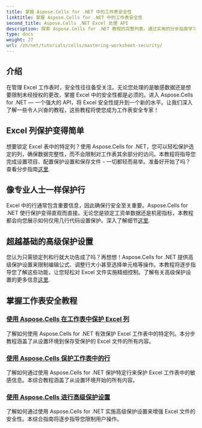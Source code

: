 ```yaml
---
title: 掌握 Aspose.Cells for .NET 中的工作表安全性
linktitle: 掌握 Aspose.Cells for .NET 中的工作表安全性
second_title: Aspose.Cells .NET Excel 处理 API
description: 探索 Aspose.Cells for .NET 教程的完整列表。通过实用的分步指南学习掌握工作表安全性，保护 Excel。
type: docs
weight: 27
url: /zh/net/tutorials/cells/mastering-worksheet-security/
---
```

## 介绍

在管理 Excel 工作表时，安全性往往备受关注。无论您处理的是敏感数据还是想要限制未经授权的更改，掌握 Excel 中的安全性都是必须的。进入 Aspose.Cells for .NET — 一个强大的 API，将 Excel 安全性提升到一个新的水平。让我们深入了解一些令人兴奋的教程，这些教程将使您成为工作表安全专家！

## Excel 列保护变得简单  
想要锁定 Excel 表中的特定列？使用 Aspose.Cells for .NET，您可以轻松保护选定的列，确保数据完整性，而不会限制对工作表其余部分的访问。本教程将指导您完成设置项目、配置保护设置和保存文件 - 一切都轻而易举。准备好开始了吗？查看分步指南[这里](./excel-column-protection/).

## 像专业人士一样保护行  
Excel 中的行通常包含重要信息，因此确保行安全至关重要。Aspose.Cells for .NET 使行保护变得直观而直接。无论您是锁定工资单数据还是机密指标，本教程都会向您展示如何仅用几行代码设置保护。深入了解细节[这里](./protecting-rows/).

## 超越基础的高级保护设置  
您认为只需锁定列和行就大功告成了吗？再想想！Aspose.Cells for .NET 提供高级保护设置来限制编辑公式、调整行大小甚至选择单元格等操作。本教程将逐步指导您了解这些功能，让您轻松对 Excel 文件实施精细控制。了解有关高级保护设置的更多信息[这里](./advanced-protection-settings/).

## 掌握工作表安全教程
### [使用 Aspose.Cells 在工作表中保护 Excel 列](./excel-column-protection/)
了解如何使用 Aspose.Cells for .NET 有效保护 Excel 工作表中的特定列。本分步教程涵盖了从设置环境到保存受保护的 Excel 文件的所有内容。
### [使用 Aspose.Cells 保护工作表中的行](./protecting-rows/)
了解如何通过使用 Aspose.Cells for .NET 保护特定行来保护 Excel 工作表中的敏感信息。本综合教程涵盖了从设置环境开始的所有内容。
### [使用 Aspose.Cells 进行高级保护设置](./advanced-protection-settings/)
了解如何通过使用 Aspose.Cells for .NET 实施高级保护设置来增强 Excel 文件的安全性。本综合指南将逐步指导您限制用户操作。